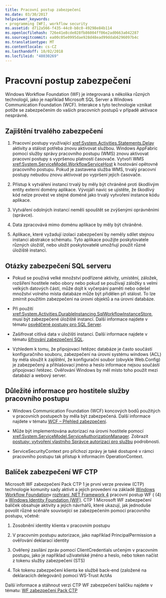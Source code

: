 ```yaml
---
title: Pracovní postup zabezpečení
ms.date: 03/30/2017
helpviewer_keywords:
- programming [WF], workflow security
ms.assetid: d712a566-f435-44c0-b8c0-49298e84b114
ms.openlocfilehash: 726e41e8cde028fb86004ff06e2ad0663a042287
ms.sourcegitcommit: ea00c05e0995dae928d48ead99ddab6296097b4c
ms.translationtype: MT
ms.contentlocale: cs-CZ
ms.lasthandoff: 10/02/2018
ms.locfileid: "48030269"
---
```

# <a name="workflow-security"></a>Pracovní postup zabezpečení
Windows Workflow Foundation (WF) je integrovaná s několika různých technologií, jako je například Microsoft SQL Server a Windows Communication Foundation (WCF). Interakce s tyto technologie vznikat potíže se zabezpečením do vašich pracovních postupů v případě aktivace nesprávně.

## <a name="persistence-security-concerns"></a>Zajištění trvalého zabezpečení

1.  Pracovní postupy využívající <xref:System.Activities.Statements.Delay> aktivity a stálost potřeba znovu aktivovat službou. Windows AppFabric pomocí služby správy pracovního postupu (WMS) znovu aktivovat pracovní postupy s vypršenou platností časovače. Vytvoří WMS <xref:System.ServiceModel.WorkflowServiceHost> k hostování opětovně pracovního postupu. Pokud je zastavena služba WMS, trvalý pracovní postupy nebudou znovu aktivovat po vypršení jejich časovače.

2.  Přístup k vytváření instancí trvalý by měly být chráněné proti škodlivým entity externí domény aplikace. Vývojáři navíc se ujistěte, že škodlivý kód nelze provést ve stejné doméně jako trvalý vytvoření instance kódu aplikace.

3.  Vytváření odolných instancí neměli spouštět se zvýšenými oprávněními (správce).

4.  Data zpracovává mimo doménu aplikace by měly být chráněné.

5.  Aplikace, které vyžadují izolaci zabezpečení by neměly sdílet stejnou instanci abstrakce schématu. Tyto aplikace použijte poskytovatele různých úložišť, nebo uložit poskytovatelé umožňují použít různé úložiště instancí.

## <a name="sql-server-security-concerns"></a>Otázky zabezpečení SQL serveru

-   Pokud se používá velké množství podřízené aktivity, umístění, záložek, rozšíření hostitele nebo obory nebo pokud se používají záložky s velmi velkých datových částí, může dojít k vyčerpání paměti nebo odešel množství volného místa databáze může být přidělen při stálost. To lze zmírnit použitím zabezpečení na úrovni objektů a na úrovni databáze.

-   Při použití <xref:System.Activities.DurableInstancing.SqlWorkflowInstanceStore>, musí být zabezpečené úložiště instancí. Další informace najdete v tématu [osvědčené postupy pro SQL Server](https://go.microsoft.com/fwlink/?LinkId=164972).

-   Zašifrovat citlivá data v úložišti instancí. Další informace najdete v tématu [šifrování zabezpečení SQL](https://go.microsoft.com/fwlink/?LinkId=164976).

-   Vzhledem k tomu, že připojovací řetězec databáze je často součástí konfiguračního souboru, zabezpečení na úrovni systému windows (ACL) by měla sloužit k zajištění, že konfigurační soubor (obvykle Web.Config) je zabezpečený a přihlašovací jméno a heslo informace nejsou součástí připojovací řetězec. Ověřování Windows by měl místo toho použít mezi databází a webový server.

## <a name="considerations-for-workflowservicehost"></a>Důležité informace pro hostitele služby pracovního postupu

-   Windows Communication Foundation (WCF) koncových bodů použitých v pracovních postupech by měla být zabezpečená. Další informace najdete v tématu [WCF – Přehled zabezpečení](https://go.microsoft.com/fwlink/?LinkID=164975).

-   Může být implementována autorizaci na úrovni hostitele pomocí <xref:System.ServiceModel.ServiceAuthorizationManager>. Zobrazit [postupy: vytvoření vlastního Správce autorizací pro službu](https://go.microsoft.com/fwlink/?LinkId=192228) podrobnosti.

-   ServiceSecurityContext pro příchozí zprávy je také dostupné v rámci pracovního postupu tak přístup k informacím OperationContext.

## <a name="wf-security-pack-ctp"></a>Balíček zabezpečení WF CTP
 Microsoft WF zabezpečení Pack CTP 1 je první verze preview (CTP) technologie komunity sady aktivit a jejich provedení na základě [Windows Workflow Foundation](https://msdn.microsoft.com/netframework/aa663328.aspx)v [rozhraní .NET Framework 4](https://msdn.microsoft.com/netframework/default.aspx) pracovní postup WF ( (4) a [Windows Identity Foundation (WIF)](https://msdn.microsoft.com/security/aa570351.aspx).  CTP 1 Microsoft WF zabezpečení balíček obsahuje aktivity a jejich návrhářů, které ukazují, jak jednoduše povolit různé scénáře související se zabezpečením pomocí pracovního postupu, včetně:

1.  Zosobnění identity klienta v pracovním postupu

2.  V pracovním postupu autorizace, jako například PrincipalPermission a ověřování deklarací identity

3.  Ověřený zasílání zpráv pomocí ClientCredentials určeným v pracovním postupu, jako je například uživatelské jméno a heslo, nebo token načíst z tokenu služby zabezpečení (STS)

4.  Tok tokenu zabezpečení klienta ke službě back-end (založené na deklaracích delegování) pomocí WS-Trust ActAs

Další informace a stáhnout verzi CTP WF zabezpečení balíčku najdete v tématu: [WF zabezpečení Pack CTP](http://wf.codeplex.com/releases/view/48114)
